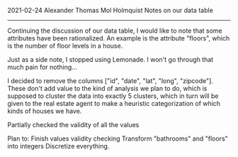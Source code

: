 2021-02-24
Alexander Thomas Mol Holmquist
Notes on our data table

--------------------------------------------------------------------

Continuing the discussion of our data table, I would like to note
that some attributes have been rationalized. An example is the
attribute "floors", which is the number of floor levels in a house.

Just as a side note, I stopped using Lemonade. I won't go through
that much pain for nothing...

I decided to remove the columns ["id", "date", "lat", "long",
"zipcode"]. These don't add value to the kind of analysis we plan to
do, which is supposed to cluster the data into exactly 5 clusters,
which in turn will be given to the real estate agent to make a
heuristic categorization of which kinds of houses we have.

Partially checked the validity of all the values

Plan to:
  Finish values validity checking
  Transform "bathrooms" and "floors" into integers
  Discretize everything.

